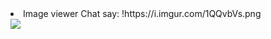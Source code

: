 

<li>
    Image viewer
    Chat say: !https://i.imgur.com/1QQvbVs.png
</li>
<img src="https://i.imgur.com/knbHTjF.jpeg">